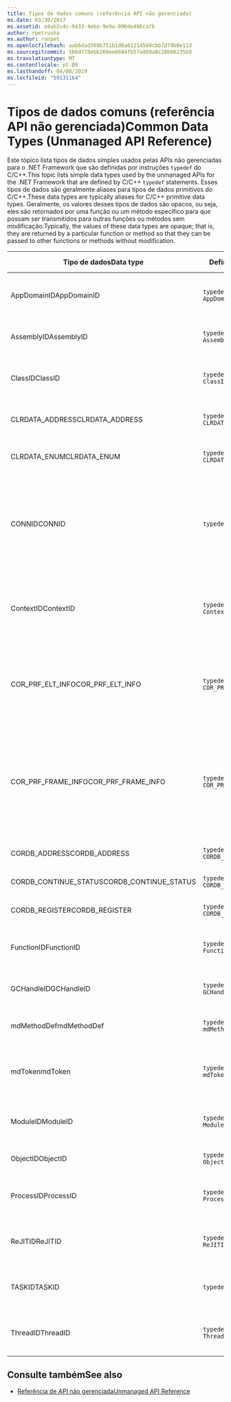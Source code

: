 ```yaml
---
title: Tipos de dados comuns (referência API não gerenciada)
ms.date: 03/30/2017
ms.assetid: e4ab2c4c-9433-4eba-9e9a-096de406cafb
author: rpetrusha
ms.author: ronpet
ms.openlocfilehash: aab6dad369b751b1d6a61214569cbb7d79b0e11d
ms.sourcegitcommit: 5b6d778ebb269ee6684fb57ad69a8c28b06235b9
ms.translationtype: MT
ms.contentlocale: pt-BR
ms.lasthandoff: 04/08/2019
ms.locfileid: "59131164"
---
```

# <a name="common-data-types-unmanaged-api-reference"></a><span data-ttu-id="a3666-102">Tipos de dados comuns (referência API não gerenciada)</span><span class="sxs-lookup"><span data-stu-id="a3666-102">Common Data Types (Unmanaged API Reference)</span></span>
<span data-ttu-id="a3666-103">Este tópico lista tipos de dados simples usados pelas APIs não gerenciadas para o .NET Framework que são definidas por instruções `typedef` do C/C++.</span><span class="sxs-lookup"><span data-stu-id="a3666-103">This topic lists simple data types used by the unmanaged APIs for the .NET Framework that are defined by C/C++ `typedef` statements.</span></span> <span data-ttu-id="a3666-104">Esses tipos de dados são geralmente aliases para tipos de dados primitivos do C/C++.</span><span class="sxs-lookup"><span data-stu-id="a3666-104">These data types are typically aliases for C/C++ primitive data types.</span></span> <span data-ttu-id="a3666-105">Geralmente, os valores desses tipos de dados são opacos, ou seja, eles são retornados por uma função ou um método específico para que possam ser transmitidos para outras funções ou métodos sem modificação.</span><span class="sxs-lookup"><span data-stu-id="a3666-105">Typically, the values of these data types are opaque; that is, they are returned by a particular function or method so that they can be passed to other functions or methods without modification.</span></span>  
  
|<span data-ttu-id="a3666-106">Tipo de dados</span><span class="sxs-lookup"><span data-stu-id="a3666-106">Data type</span></span>|<span data-ttu-id="a3666-107">Definição</span><span class="sxs-lookup"><span data-stu-id="a3666-107">Definition</span></span>|<span data-ttu-id="a3666-108">Definido em</span><span class="sxs-lookup"><span data-stu-id="a3666-108">Defined in</span></span>|<span data-ttu-id="a3666-109">Descrição</span><span class="sxs-lookup"><span data-stu-id="a3666-109">Description</span></span>|  
|---------------|----------------|----------------|-----------------|  
|<span data-ttu-id="a3666-110">AppDomainID</span><span class="sxs-lookup"><span data-stu-id="a3666-110">AppDomainID</span></span>|`typedef UINT_PTR AppDomainID;`|<span data-ttu-id="a3666-111">corprof.h</span><span class="sxs-lookup"><span data-stu-id="a3666-111">corprof.h</span></span>|<span data-ttu-id="a3666-112">O identificador de um domínio de aplicativo.</span><span class="sxs-lookup"><span data-stu-id="a3666-112">The identifier of an application domain.</span></span>|  
|<span data-ttu-id="a3666-113">AssemblyID</span><span class="sxs-lookup"><span data-stu-id="a3666-113">AssemblyID</span></span>|`typedef UINT_PTR AssemblyID;`|<span data-ttu-id="a3666-114">corprof.h</span><span class="sxs-lookup"><span data-stu-id="a3666-114">corprof.h</span></span>|<span data-ttu-id="a3666-115">O identificador de um assembly.</span><span class="sxs-lookup"><span data-stu-id="a3666-115">The identifier of an assembly.</span></span>|  
|<span data-ttu-id="a3666-116">ClassID</span><span class="sxs-lookup"><span data-stu-id="a3666-116">ClassID</span></span>|`typedef UINT_PTR ClassID;`|<span data-ttu-id="a3666-117">corprof.h</span><span class="sxs-lookup"><span data-stu-id="a3666-117">corprof.h</span></span>|<span data-ttu-id="a3666-118">O identificador de uma classe gerenciada.</span><span class="sxs-lookup"><span data-stu-id="a3666-118">The identifier of a managed class.</span></span>|  
|<span data-ttu-id="a3666-119">CLRDATA_ADDRESS</span><span class="sxs-lookup"><span data-stu-id="a3666-119">CLRDATA_ADDRESS</span></span>|`typedef ULONG64 CLRDATA_ADDRESS;`|<span data-ttu-id="a3666-120">clrdata.h</span><span class="sxs-lookup"><span data-stu-id="a3666-120">clrdata.h</span></span>|<span data-ttu-id="a3666-121">Um endereço de memória de 64 bits.</span><span class="sxs-lookup"><span data-stu-id="a3666-121">A 64-bit memory address.</span></span>|
|<span data-ttu-id="a3666-122">CLRDATA_ENUM</span><span class="sxs-lookup"><span data-stu-id="a3666-122">CLRDATA_ENUM</span></span>|`typedef ULONG64 CLRDATA_ADDRESS;`|<span data-ttu-id="a3666-123">Indisponível</span><span class="sxs-lookup"><span data-stu-id="a3666-123">Not Available</span></span>|<span data-ttu-id="a3666-124">Um endereço de memória de 64 bits.</span><span class="sxs-lookup"><span data-stu-id="a3666-124">A 64-bit memory address.</span></span>|
|<span data-ttu-id="a3666-125">CONNID</span><span class="sxs-lookup"><span data-stu-id="a3666-125">CONNID</span></span>|`typedef DWORD CONNID;`|<span data-ttu-id="a3666-126">cordebug.h, mscoree.h</span><span class="sxs-lookup"><span data-stu-id="a3666-126">cordebug.h, mscoree.h</span></span>|<span data-ttu-id="a3666-127">O identificador de conexão para um thread que está conectado a uma instância do Microsoft SQL Server.</span><span class="sxs-lookup"><span data-stu-id="a3666-127">The connection identifier for a thread that is connected to an instance of Microsoft SQL Server.</span></span>|  
|<span data-ttu-id="a3666-128">ContextID</span><span class="sxs-lookup"><span data-stu-id="a3666-128">ContextID</span></span>|`typedef UINT_PTR ContextID;`|<span data-ttu-id="a3666-129">corprof.h</span><span class="sxs-lookup"><span data-stu-id="a3666-129">corprof.h</span></span>|<span data-ttu-id="a3666-130">O identificador do contexto associado a um thread gerenciado específico.</span><span class="sxs-lookup"><span data-stu-id="a3666-130">The identifier of the context associated with a particular managed thread.</span></span>|  
|<span data-ttu-id="a3666-131">COR_PRF_ELT_INFO</span><span class="sxs-lookup"><span data-stu-id="a3666-131">COR_PRF_ELT_INFO</span></span>|`typedef UINT_PTR COR_PRF_ELT_INFO;`|<span data-ttu-id="a3666-132">corprof.h</span><span class="sxs-lookup"><span data-stu-id="a3666-132">corprof.h</span></span>|<span data-ttu-id="a3666-133">Um identificador opaco que representa informações sobre um registro de ativação específico.</span><span class="sxs-lookup"><span data-stu-id="a3666-133">An opaque handle that represents information about a particular stack frame.</span></span>|  
|<span data-ttu-id="a3666-134">COR_PRF_FRAME_INFO</span><span class="sxs-lookup"><span data-stu-id="a3666-134">COR_PRF_FRAME_INFO</span></span>|`typedef UINT_PTR COR_PRF_FRAME_INFO;`|<span data-ttu-id="a3666-135">corprof.h</span><span class="sxs-lookup"><span data-stu-id="a3666-135">corprof.h</span></span>|<span data-ttu-id="a3666-136">Um identificador opaco que aponta para um registro de ativação.</span><span class="sxs-lookup"><span data-stu-id="a3666-136">An opaque handle that points to a stack frame.</span></span> <span data-ttu-id="a3666-137">Ele é válido somente durante o retorno de chamada para o qual é transmitido.</span><span class="sxs-lookup"><span data-stu-id="a3666-137">It is valid only during the callback to which it is passed.</span></span>|  
|<span data-ttu-id="a3666-138">CORDB_ADDRESS</span><span class="sxs-lookup"><span data-stu-id="a3666-138">CORDB_ADDRESS</span></span>|`typedef ULONG64 CORDB_ADDRESS;`|<span data-ttu-id="a3666-139">cordebug.h</span><span class="sxs-lookup"><span data-stu-id="a3666-139">cordebug.h</span></span>|<span data-ttu-id="a3666-140">Um endereço na memória.</span><span class="sxs-lookup"><span data-stu-id="a3666-140">An address in memory.</span></span>|  
|<span data-ttu-id="a3666-141">CORDB_CONTINUE_STATUS</span><span class="sxs-lookup"><span data-stu-id="a3666-141">CORDB_CONTINUE_STATUS</span></span>|`typedef DWORD CORDB_CONTINUE_STATUS;`|<span data-ttu-id="a3666-142">cordebug.h</span><span class="sxs-lookup"><span data-stu-id="a3666-142">cordebug.h</span></span>|<span data-ttu-id="a3666-143">O status de continuação.</span><span class="sxs-lookup"><span data-stu-id="a3666-143">The continuation status.</span></span>|  
|<span data-ttu-id="a3666-144">CORDB_REGISTER</span><span class="sxs-lookup"><span data-stu-id="a3666-144">CORDB_REGISTER</span></span>|`typedef ULONG64 CORDB_REGISTER;`|<span data-ttu-id="a3666-145">cordebug.h</span><span class="sxs-lookup"><span data-stu-id="a3666-145">cordebug.h</span></span>|<span data-ttu-id="a3666-146">O valor de um registro da CPU.</span><span class="sxs-lookup"><span data-stu-id="a3666-146">The value of a CPU register.</span></span>|
|<span data-ttu-id="a3666-147">FunctionID</span><span class="sxs-lookup"><span data-stu-id="a3666-147">FunctionID</span></span>|`typedef UINT_PTR FunctionID;`|<span data-ttu-id="a3666-148">corprof.h</span><span class="sxs-lookup"><span data-stu-id="a3666-148">corprof.h</span></span>|<span data-ttu-id="a3666-149">O identificador de uma função ou um método.</span><span class="sxs-lookup"><span data-stu-id="a3666-149">The identifier of a function or method.</span></span>|  
|<span data-ttu-id="a3666-150">GCHandleID</span><span class="sxs-lookup"><span data-stu-id="a3666-150">GCHandleID</span></span>|`typedef UINT_PTR GCHandleID;`|<span data-ttu-id="a3666-151">corprof.h</span><span class="sxs-lookup"><span data-stu-id="a3666-151">corprof.h</span></span>|<span data-ttu-id="a3666-152">Um identificador da coleta de lixo.</span><span class="sxs-lookup"><span data-stu-id="a3666-152">A garbage collection handle.</span></span>|  
|<span data-ttu-id="a3666-153">mdMethodDef</span><span class="sxs-lookup"><span data-stu-id="a3666-153">mdMethodDef</span></span>|`typedef mdToken mdMethodDef;`|<span data-ttu-id="a3666-154">cordebug.h</span><span class="sxs-lookup"><span data-stu-id="a3666-154">cordebug.h</span></span>|<span data-ttu-id="a3666-155">Um token de definição de método.</span><span class="sxs-lookup"><span data-stu-id="a3666-155">A method definition token.</span></span>|
|<span data-ttu-id="a3666-156">mdToken</span><span class="sxs-lookup"><span data-stu-id="a3666-156">mdToken</span></span>|`typedef UINT32 mdToken;`|<span data-ttu-id="a3666-157">corprof.h</span><span class="sxs-lookup"><span data-stu-id="a3666-157">corprof.h</span></span>|<span data-ttu-id="a3666-158">Um token de metadados (uma linha em uma tabela de metadados).</span><span class="sxs-lookup"><span data-stu-id="a3666-158">A metadata token (a row in a metadata table).</span></span>|  
|<span data-ttu-id="a3666-159">ModuleID</span><span class="sxs-lookup"><span data-stu-id="a3666-159">ModuleID</span></span>|`typedef UINT_PTR ModuleID;`|<span data-ttu-id="a3666-160">corprof.h</span><span class="sxs-lookup"><span data-stu-id="a3666-160">corprof.h</span></span>|<span data-ttu-id="a3666-161">O identificador de um módulo de assembly.</span><span class="sxs-lookup"><span data-stu-id="a3666-161">The identifier of an assembly module.</span></span>|  
|<span data-ttu-id="a3666-162">ObjectID</span><span class="sxs-lookup"><span data-stu-id="a3666-162">ObjectID</span></span>|`typedef UINT_PTR ObjectID;`|<span data-ttu-id="a3666-163">corprof.h</span><span class="sxs-lookup"><span data-stu-id="a3666-163">corprof.h</span></span>|<span data-ttu-id="a3666-164">O identificador de um objeto.</span><span class="sxs-lookup"><span data-stu-id="a3666-164">The identifier of an object.</span></span>|  
|<span data-ttu-id="a3666-165">ProcessID</span><span class="sxs-lookup"><span data-stu-id="a3666-165">ProcessID</span></span>|`typedef UINT_PTR ProcessID;`|<span data-ttu-id="a3666-166">corprof.h</span><span class="sxs-lookup"><span data-stu-id="a3666-166">corprof.h</span></span>|<span data-ttu-id="a3666-167">O identificador de um processo gerenciado.</span><span class="sxs-lookup"><span data-stu-id="a3666-167">The identifier of a managed process.</span></span>|  
|<span data-ttu-id="a3666-168">ReJITID</span><span class="sxs-lookup"><span data-stu-id="a3666-168">ReJITID</span></span>|`typedef UINT_PTR ReJITID;`|<span data-ttu-id="a3666-169">corprof.h</span><span class="sxs-lookup"><span data-stu-id="a3666-169">corprof.h</span></span>|<span data-ttu-id="a3666-170">O identificador de uma função com compilação JIT.</span><span class="sxs-lookup"><span data-stu-id="a3666-170">The identifier of a jitted function.</span></span>|  
|<span data-ttu-id="a3666-171">TASKID</span><span class="sxs-lookup"><span data-stu-id="a3666-171">TASKID</span></span>|`typedef UINT64 TASKID;`|<span data-ttu-id="a3666-172">cordebug.h, mscoree.h</span><span class="sxs-lookup"><span data-stu-id="a3666-172">cordebug.h, mscoree.h</span></span>|<span data-ttu-id="a3666-173">O identificador de um [ICLRTask](../../../docs/framework/unmanaged-api/hosting/iclrtask-interface.md) instância.</span><span class="sxs-lookup"><span data-stu-id="a3666-173">The identifier of an [ICLRTask](../../../docs/framework/unmanaged-api/hosting/iclrtask-interface.md) instance.</span></span>|  
|<span data-ttu-id="a3666-174">ThreadID</span><span class="sxs-lookup"><span data-stu-id="a3666-174">ThreadID</span></span>|`typedef UINT_PTR ThreadID;`|<span data-ttu-id="a3666-175">corprof.h</span><span class="sxs-lookup"><span data-stu-id="a3666-175">corprof.h</span></span>|<span data-ttu-id="a3666-176">O identificador de um thread gerenciado.</span><span class="sxs-lookup"><span data-stu-id="a3666-176">The identifier of a managed thread.</span></span>|  
  
## <a name="see-also"></a><span data-ttu-id="a3666-177">Consulte também</span><span class="sxs-lookup"><span data-stu-id="a3666-177">See also</span></span>

- [<span data-ttu-id="a3666-178">Referência de API não gerenciada</span><span class="sxs-lookup"><span data-stu-id="a3666-178">Unmanaged API Reference</span></span>](../../../docs/framework/unmanaged-api/index.md)
